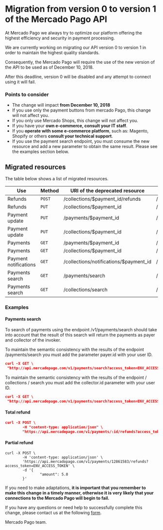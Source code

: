 # Migration from version 0 to version 1 of the Mercado Pago API

At Mercado Pago we always try to optimize our platform offering the highest efficiency and security in payment processing.

We are currently working on migrating our API version 0 to version 1 in order to maintain the highest quality standards.

Consequently, the Mercado Pago will require the use of the new version of the API to be used as of December 10, 2018.

After this deadline, version 0 will be disabled and any attempt to connect using it will fail.

### Points to consider

* The change will impact **from December 10, 2018**
* If you use only the payment buttons from mercado Pago, this change will not affect you.
* If you only use Mercado Shops, this change will not affect you.
* If you have your **own e-commerce, consult your IT staff**.
* If you **operate with some e-commerce platform**, such as: Magento, Shopify or others **consult your technical support**.
* If you use the payment search endpoint, you must consume the new resource and add a new parameter to obtain the same result. Please see the examples section below.

## Migrated resources

The table below shows a list of migrated resources.

| Use                     | Method | URI of the deprecated resource         | Resource URI equivalent          | Reference                                                       |
|-------------------------|--------|----------------------------------------|----------------------------------|-----------------------------------------------------------------|
| Refunds                 | `POST` | /collections/$payment_id/refunds       | /v1/payments/$payment_id/refunds |-                                                                |
| Refunds                 | `PUT`  | /collections/$payment_id               | /v1/payments/$payment_id/        |[access](https://www.mercadopago.com.ar/developers/en/reference/payments/_payments_id/put/)-                                                                |
| Payment update          | `PUT`  | /payments/$payment_id                  | /v1/payments/$payment_id/        |[access](https://www.mercadopago.com.ar/developers/en/reference/payments/_payments_id/put/)    |
| Payment update          | `PUT`  | /collections/$payment_id               | /v1/payments/$payment_id/        |[access](https://www.mercadopago.com.ar/developers/en/reference/payments/_payments_id/put/)    |
| Payments                | `GET`  | /payments/$payment_id                  | /v1/payments/$payment_id/        |[access](https://www.mercadopago.com.ar/developers/en/reference/payments/_payments_id/get)    |
| Payments                | `GET`  | /collections/$payment_id               | /v1/payments/$payment_id/        |[access](https://www.mercadopago.com.ar/developers/en/reference/payments/_payments_id/get)    |
| Payment notifications   | `GET`  | /collections/notifications/$payment_id | /v1/payments/$payment_id/        |[access](https://www.mercadopago.com.ar/developers/en/reference/payments/_payments_id/get)    |
| Payments search         | `GET`  | /payments/search                       | /v1/payments/search              |[access](https://www.mercadopago.com.ar/developers/en/reference/payments/_payments_search/get)|
| Payments search         | `GET`  | /collections/search                    | /v1/payments/search              |[access](https://www.mercadopago.com.ar/developers/en/reference/payments/_payments_search/get)|


### Examples

#### Payments search

To search of payments using the endpoint /v1/payments/search should take into account that the result of this search will return the payments as payer and collector of the invoker.

To maintain the semantic consistency with the results of the endpoint /payments/search you must add the parameter payer.id with your user ID.

```json
curl -X GET \
 "http://api.mercadopago.com/v1/payments/search?access_token=ENV_ACCESS_TOKEN&site_id=MLA&limit=50&range=date_created&end_date=NOW&begin_date=NOW-90DAYS&sort=date_created&criteria=desc&payer.id=PAYER_ID" 
```

To maintain the semantic consistency with the results of the endpoint / collections / search you must add the collector.id parameter with your user ID.

```json
curl -X GET \
 "http://api.mercadopago.com/v1/payments/search?access_token=ENV_ACCESS_TOKEN&site_id=MLA&limit=50&range=date_created&end_date=NOW&begin_date=NOW-90DAYS&sort=date_created&criteria=desc&collector.id=COLLECTOR_ID" 
```

#### Total refund
```json
curl -X POST \
        -H "content-type: application/json" \
        "https://api.mercadopago.com/v1/payments/:id/refunds?access_token=ENV_ACCESS_TOKEN"
```

#### Partial refund

```curl
curl -X POST \
        -H 'content-type: application/json' \
        'https://api.mercadopago.com/v1/payments/12861583/refunds?access_token=ENV_ACCESS_TOKEN' \
        -d '{
                "amount": 5.0
        }'
```

If you need to make adaptations, **it is important that you remember to make this change in a timely manner, otherwise it is very likely that your connections to the Mercado Pago will begin to fail.**

If you have any questions or need help to successfully complete this change, please contact us at the following [form](https://www.mercadopago.com.ar/developers/en/support).

Mercado Pago team.
